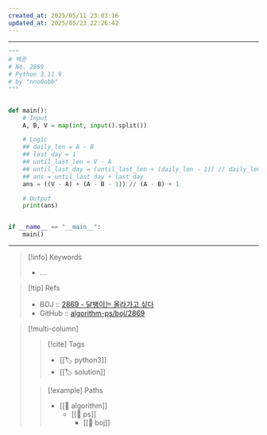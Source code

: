 ```yaml
---
created_at: 2025/05/11 23:03:16
updated_at: 2025/05/23 22:26:42
---
```

---

```python
"""
# 백준
# No. 2869
# Python 3.11.9
# by "nno0obb"
"""


def main():
    # Input
    A, B, V = map(int, input().split())

    # Logic
    ## daily_len = A - B
    ## last_day = 1
    ## until_last_len = V - A
    ## until_last_day = (until_last_len + (daily_len - 1)) // daily_len
    ## ans = until_last_day + last_day
    ans = ((V - A) + (A - B - 1)) // (A - B) + 1

    # Output
    print(ans)


if __name__ == "__main__":
    main()

```

---

> [!info] Keywords
> - ...

> [!tip] Refs
> - BOJ :: [2869 - 달팽이는 올라가고 싶다](https://www.acmicpc.net/problem/2869)
> - GitHub :: [algorithm-ps/boj/2869](https://github.com/nno0obb/algorithm-ps/tree/main/boj/2869)

> [!multi-column]
>
>> [!cite] Tags
>> - [[🏷️ python3]]
>> - [[🏷️ solution]]
>
>> [!example] Paths
>> - [[🔖 algorithm]]
>>   - [[🔖 ps]]
>>     - [[🔖 boj]]
